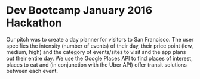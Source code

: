# Dev Bootcamp January 2016 Hackathon

Our pitch was to create a day planner for visitors to San Francisco. The user specifies the intensity (number of events) of their day, their price point (low, medium, high) and the category of events/sites to visit and the app plans out their entire day. We use the Google Places API to find places of interest, places to eat and (in conjunction with the Uber API) offer transit solutions between each event.
